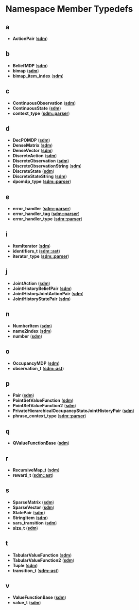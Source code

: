 
# Namespace Member Typedefs


## a

* **ActionPair** ([**sdm**](namespacesdm.md))


## b

* **BeliefMDP** ([**sdm**](namespacesdm.md))
* **bimap** ([**sdm**](namespacesdm.md))
* **bimap\_item\_index** ([**sdm**](namespacesdm.md))


## c

* **ContinuousObservation** ([**sdm**](namespacesdm.md))
* **ContinuousState** ([**sdm**](namespacesdm.md))
* **context\_type** ([**sdm::parser**](namespacesdm_1_1parser.md))


## d

* **DecPOMDP** ([**sdm**](namespacesdm.md))
* **DenseMatrix** ([**sdm**](namespacesdm.md))
* **DenseVector** ([**sdm**](namespacesdm.md))
* **DiscreteAction** ([**sdm**](namespacesdm.md))
* **DiscreteObservation** ([**sdm**](namespacesdm.md))
* **DiscreteObservationString** ([**sdm**](namespacesdm.md))
* **DiscreteState** ([**sdm**](namespacesdm.md))
* **DiscreteStateString** ([**sdm**](namespacesdm.md))
* **dpomdp\_type** ([**sdm::parser**](namespacesdm_1_1parser.md))


## e

* **error\_handler** ([**sdm::parser**](namespacesdm_1_1parser.md))
* **error\_handler\_tag** ([**sdm::parser**](namespacesdm_1_1parser.md))
* **error\_handler\_type** ([**sdm::parser**](namespacesdm_1_1parser.md))


## i

* **ItemIterator** ([**sdm**](namespacesdm.md))
* **identifiers\_t** ([**sdm::ast**](namespacesdm_1_1ast.md))
* **iterator\_type** ([**sdm::parser**](namespacesdm_1_1parser.md))


## j

* **JointAction** ([**sdm**](namespacesdm.md))
* **JointHistoryBeliefPair** ([**sdm**](namespacesdm.md))
* **JointHistoryJointActionPair** ([**sdm**](namespacesdm.md))
* **JointHistoryStatePair** ([**sdm**](namespacesdm.md))


## n

* **NumberItem** ([**sdm**](namespacesdm.md))
* **name2index** ([**sdm**](namespacesdm.md))
* **number** ([**sdm**](namespacesdm.md))


## o

* **OccupancyMDP** ([**sdm**](namespacesdm.md))
* **observation\_t** ([**sdm::ast**](namespacesdm_1_1ast.md))


## p

* **Pair** ([**sdm**](namespacesdm.md))
* **PointSetValueFunction** ([**sdm**](namespacesdm.md))
* **PointSetValueFunction2** ([**sdm**](namespacesdm.md))
* **PrivateHierarchicalOccupancyStateJointHistoryPair** ([**sdm**](namespacesdm.md))
* **phrase\_context\_type** ([**sdm::parser**](namespacesdm_1_1parser.md))


## q

* **QValueFunctionBase** ([**sdm**](namespacesdm.md))


## r

* **RecursiveMap\_t** ([**sdm**](namespacesdm.md))
* **reward\_t** ([**sdm::ast**](namespacesdm_1_1ast.md))


## s

* **SparseMatrix** ([**sdm**](namespacesdm.md))
* **SparseVector** ([**sdm**](namespacesdm.md))
* **StatePair** ([**sdm**](namespacesdm.md))
* **StringItem** ([**sdm**](namespacesdm.md))
* **sars\_transition** ([**sdm**](namespacesdm.md))
* **size\_t** ([**sdm**](namespacesdm.md))


## t

* **TabularValueFunction** ([**sdm**](namespacesdm.md))
* **TabularValueFunction2** ([**sdm**](namespacesdm.md))
* **Tuple** ([**sdm**](namespacesdm.md))
* **transition\_t** ([**sdm::ast**](namespacesdm_1_1ast.md))


## v

* **ValueFunctionBase** ([**sdm**](namespacesdm.md))
* **value\_t** ([**sdm**](namespacesdm.md))

